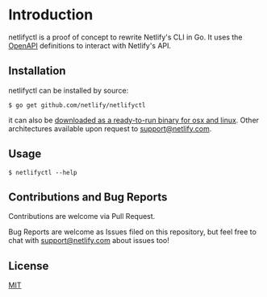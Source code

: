 # Introduction

netlifyctl is a proof of concept to rewrite Netlify's CLI in Go.
It uses the [OpenAPI](https://github.com/netlify/open-api) definitions
to interact with Netlify's API.


## Installation

netlifyctl can be installed by source:

	$ go get github.com/netlify/netlifyctl
	
it can also be [downloaded as a ready-to-run binary for osx and linux](https://github.com/netlify/netlifyctl/releases ).  Other architectures available upon request to support@netlify.com.


## Usage

	$ netlifyctl --help
	
	
## Contributions and Bug Reports

Contributions are welcome via Pull Request.

Bug Reports are welcome as Issues filed on this repository, but feel free to chat with support@netlify.com about issues too!


## License

[MIT](LICENSE)
